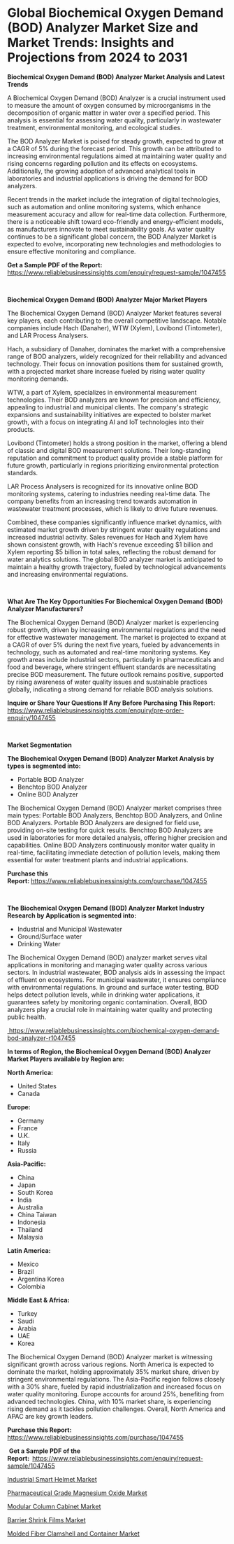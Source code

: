 <p><h1>Global Biochemical Oxygen Demand (BOD) Analyzer Market Size and Market Trends: Insights and Projections from 2024 to 2031</h1></p><p><strong>Biochemical Oxygen Demand (BOD) Analyzer Market Analysis and Latest Trends</strong></p>
<p><p>A Biochemical Oxygen Demand (BOD) Analyzer is a crucial instrument used to measure the amount of oxygen consumed by microorganisms in the decomposition of organic matter in water over a specified period. This analysis is essential for assessing water quality, particularly in wastewater treatment, environmental monitoring, and ecological studies. </p><p>The BOD Analyzer Market is poised for steady growth, expected to grow at a CAGR of 5% during the forecast period. This growth can be attributed to increasing environmental regulations aimed at maintaining water quality and rising concerns regarding pollution and its effects on ecosystems. Additionally, the growing adoption of advanced analytical tools in laboratories and industrial applications is driving the demand for BOD analyzers. </p><p>Recent trends in the market include the integration of digital technologies, such as automation and online monitoring systems, which enhance measurement accuracy and allow for real-time data collection. Furthermore, there is a noticeable shift toward eco-friendly and energy-efficient models, as manufacturers innovate to meet sustainability goals. As water quality continues to be a significant global concern, the BOD Analyzer Market is expected to evolve, incorporating new technologies and methodologies to ensure effective monitoring and compliance.</p></p>
<p><strong>Get a Sample PDF of the Report:&nbsp;</strong> <a href="https://www.reliablebusinessinsights.com/enquiry/request-sample/1047455?utm_campaign=96&utm_medium=2&utm_source=Github&utm_content=ia&utm_term=06122024&utm_id=biochemical-oxygen-demand-bod-analyzer">https://www.reliablebusinessinsights.com/enquiry/request-sample/1047455</a></p>
<p>&nbsp;</p>
<p><strong>Biochemical Oxygen Demand (BOD) Analyzer Major Market Players</strong></p>
<p><p>The Biochemical Oxygen Demand (BOD) Analyzer Market features several key players, each contributing to the overall competitive landscape. Notable companies include Hach (Danaher), WTW (Xylem), Lovibond (Tintometer), and LAR Process Analysers. </p><p>Hach, a subsidiary of Danaher, dominates the market with a comprehensive range of BOD analyzers, widely recognized for their reliability and advanced technology. Their focus on innovation positions them for sustained growth, with a projected market share increase fueled by rising water quality monitoring demands.</p><p>WTW, a part of Xylem, specializes in environmental measurement technologies. Their BOD analyzers are known for precision and efficiency, appealing to industrial and municipal clients. The company's strategic expansions and sustainability initiatives are expected to bolster market growth, with a focus on integrating AI and IoT technologies into their products.</p><p>Lovibond (Tintometer) holds a strong position in the market, offering a blend of classic and digital BOD measurement solutions. Their long-standing reputation and commitment to product quality provide a stable platform for future growth, particularly in regions prioritizing environmental protection standards.</p><p>LAR Process Analysers is recognized for its innovative online BOD monitoring systems, catering to industries needing real-time data. The company benefits from an increasing trend towards automation in wastewater treatment processes, which is likely to drive future revenues.</p><p>Combined, these companies significantly influence market dynamics, with estimated market growth driven by stringent water quality regulations and increased industrial activity. Sales revenues for Hach and Xylem have shown consistent growth, with Hach's revenue exceeding $1 billion and Xylem reporting $5 billion in total sales, reflecting the robust demand for water analytics solutions. The global BOD analyzer market is anticipated to maintain a healthy growth trajectory, fueled by technological advancements and increasing environmental regulations.</p></p>
<p>&nbsp;</p>
<p><strong>What Are The Key Opportunities For Biochemical Oxygen Demand (BOD) Analyzer Manufacturers?</strong></p>
<p><p>The Biochemical Oxygen Demand (BOD) Analyzer market is experiencing robust growth, driven by increasing environmental regulations and the need for effective wastewater management. The market is projected to expand at a CAGR of over 5% during the next five years, fueled by advancements in technology, such as automated and real-time monitoring systems. Key growth areas include industrial sectors, particularly in pharmaceuticals and food and beverage, where stringent effluent standards are necessitating precise BOD measurement. The future outlook remains positive, supported by rising awareness of water quality issues and sustainable practices globally, indicating a strong demand for reliable BOD analysis solutions.</p></p>
<p><strong>Inquire or Share Your Questions If Any Before Purchasing This Report:</strong> <a href="https://www.reliablebusinessinsights.com/enquiry/pre-order-enquiry/1047455?utm_campaign=96&utm_medium=2&utm_source=Github&utm_content=ia&utm_term=06122024&utm_id=biochemical-oxygen-demand-bod-analyzer">https://www.reliablebusinessinsights.com/enquiry/pre-order-enquiry/1047455</a></p>
<p>&nbsp;</p>
<p><strong>Market Segmentation</strong></p>
<p><strong>The Biochemical Oxygen Demand (BOD) Analyzer Market Analysis by types is segmented into:</strong></p>
<p><ul><li>Portable BOD Analyzer</li><li>Benchtop BOD Analyzer</li><li>Online BOD Analyzer</li></ul></p>
<p><p>The Biochemical Oxygen Demand (BOD) Analyzer market comprises three main types: Portable BOD Analyzers, Benchtop BOD Analyzers, and Online BOD Analyzers. Portable BOD Analyzers are designed for field use, providing on-site testing for quick results. Benchtop BOD Analyzers are used in laboratories for more detailed analysis, offering higher precision and capabilities. Online BOD Analyzers continuously monitor water quality in real-time, facilitating immediate detection of pollution levels, making them essential for water treatment plants and industrial applications.</p></p>
<p><strong>Purchase this Report:&nbsp;</strong><a href="https://www.reliablebusinessinsights.com/purchase/1047455?utm_campaign=96&utm_medium=2&utm_source=Github&utm_content=ia&utm_term=06122024&utm_id=biochemical-oxygen-demand-bod-analyzer">https://www.reliablebusinessinsights.com/purchase/1047455</a></p>
<p>&nbsp;</p>
<p><strong>The Biochemical Oxygen Demand (BOD) Analyzer Market Industry Research by Application is segmented into:</strong></p>
<p><ul><li>Industrial and Municipal Wastewater</li><li>Ground/Surface water</li><li>Drinking Water</li></ul></p>
<p><p>The Biochemical Oxygen Demand (BOD) analyzer market serves vital applications in monitoring and managing water quality across various sectors. In industrial wastewater, BOD analysis aids in assessing the impact of effluent on ecosystems. For municipal wastewater, it ensures compliance with environmental regulations. In ground and surface water testing, BOD helps detect pollution levels, while in drinking water applications, it guarantees safety by monitoring organic contamination. Overall, BOD analyzers play a crucial role in maintaining water quality and protecting public health.</p></p>
<p><a href="https://www.reliablebusinessinsights.com/biochemical-oxygen-demand-bod-analyzer-r1047455?utm_campaign=96&utm_medium=2&utm_source=Github&utm_content=ia&utm_term=06122024&utm_id=biochemical-oxygen-demand-bod-analyzer">&nbsp;https://www.reliablebusinessinsights.com/biochemical-oxygen-demand-bod-analyzer-r1047455</a></p>
<p><strong>In terms of Region, the Biochemical Oxygen Demand (BOD) Analyzer Market Players available by Region are:</strong></p>
<p>
    <p> <strong> North America: </strong>
        <ul>
            <li>United States</li>
            <li>Canada</li>
        </ul>
        </p> 
    <p> <strong> Europe: </strong>
        <ul>
            <li>Germany</li>
            <li>France</li>
            <li>U.K.</li>
            <li>Italy</li>
            <li>Russia</li>
        </ul>
        </p> 
    <p> <strong> Asia-Pacific: </strong>
        <ul>
            <li>China</li>
            <li>Japan</li>
            <li>South Korea</li>
            <li>India</li>
            <li>Australia</li>
            <li>China Taiwan</li>
            <li>Indonesia</li>
            <li>Thailand</li>
            <li>Malaysia</li>
        </ul>
        </p> 
    <p> <strong> Latin America: </strong>
        <ul>
            <li>Mexico</li>
            <li>Brazil</li>
            <li>Argentina Korea</li>
            <li>Colombia</li>
        </ul>
        </p> 
    <p> <strong> Middle East & Africa: </strong>
        <ul>
            <li>Turkey</li>
            <li>Saudi</li>
            <li>Arabia</li>
            <li>UAE</li>
            <li>Korea</li>
        </ul>
    </p>
    </p>
<p><p>The Biochemical Oxygen Demand (BOD) Analyzer market is witnessing significant growth across various regions. North America is expected to dominate the market, holding approximately 35% market share, driven by stringent environmental regulations. The Asia-Pacific region follows closely with a 30% share, fueled by rapid industrialization and increased focus on water quality monitoring. Europe accounts for around 25%, benefiting from advanced technologies. China, with 10% market share, is experiencing rising demand as it tackles pollution challenges. Overall, North America and APAC are key growth leaders.</p></p>
<p><strong>Purchase this Report: </strong><a href="https://www.reliablebusinessinsights.com/purchase/1047455?utm_campaign=96&utm_medium=2&utm_source=Github&utm_content=ia&utm_term=06122024&utm_id=biochemical-oxygen-demand-bod-analyzer">https://www.reliablebusinessinsights.com/purchase/1047455</a></p>
<p>&nbsp;<strong>Get a Sample PDF of the Report:&nbsp;&nbsp;</strong><a href="https://www.reliablebusinessinsights.com/enquiry/request-sample/1047455?utm_campaign=96&utm_medium=2&utm_source=Github&utm_content=ia&utm_term=06122024&utm_id=biochemical-oxygen-demand-bod-analyzer">https://www.reliablebusinessinsights.com/enquiry/request-sample/1047455</a></p>
<p><strong></strong></p>
<p><p><a href="https://www.linkedin.com/pulse/data-global-industrial-smart-helmet-markets-share-j7vte?utm_campaign=96&utm_medium=2&utm_source=Github&utm_content=ia&utm_term=06122024&utm_id=biochemical-oxygen-demand-bod-analyzer">Industrial Smart Helmet Market</a></p><p><a href="https://issuu.com/reportprime-2/docs/pharmaceutical-grade-magnesium-oxide-market-size-2?utm_campaign=96&utm_medium=2&utm_source=Github&utm_content=ia&utm_term=06122024&utm_id=biochemical-oxygen-demand-bod-analyzer">Pharmaceutical Grade Magnesium Oxide Market</a></p><p><a href="https://issuu.com/reportprime-2/docs/modular-column-cabinet-market-size-2030.pptx?utm_campaign=96&utm_medium=2&utm_source=Github&utm_content=ia&utm_term=06122024&utm_id=biochemical-oxygen-demand-bod-analyzer">Modular Column Cabinet Market</a></p><p><a href="https://github.com/DianaWilson796/Market-Research-Report-List-1/blob/main/barrier-shrink-films-market.md?utm_campaign=96&utm_medium=2&utm_source=Github&utm_content=ia&utm_term=06122024&utm_id=biochemical-oxygen-demand-bod-analyzer">Barrier Shrink Films Market</a></p><p><a href="https://github.com/luisem4tmccuan/Market-Research-Report-List-1/blob/main/molded-fiber-clamshell-and-container-market.md?utm_campaign=96&utm_medium=2&utm_source=Github&utm_content=ia&utm_term=06122024&utm_id=biochemical-oxygen-demand-bod-analyzer">Molded Fiber Clamshell and Container Market</a></p></p>